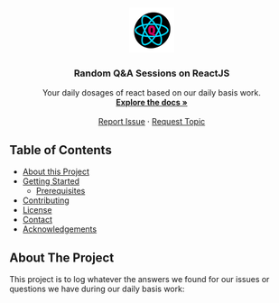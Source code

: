 <!-- PROJECT LOGO -->
<br />
<p align="center">
  <a href="https://github.com/github_username/repo">
    <img src="images/logo.png" alt="Logo" width="80" height="80">
  </a>

  <h3 align="center">Random Q&A Sessions on ReactJS</h3>

  <p align="center">
    Your daily dosages of react based on our daily basis work.
    <br />
    <a href="https://github.com/anuja01/react-resources/blob/master/RandomQuestions.md"><strong>Explore the docs »</strong></a>
    <br />
    <br />
    <a href="https://github.com/anuja01/react-resources/issues">Report Issue</a>
    ·
    <a href="https://github.com/anuja01/react-resources/issues">Request Topic</a>
  </p>
</p>



<!-- TABLE OF CONTENTS -->
## Table of Contents

* [About this Project](#about-the-project)
* [Getting Started](#getting-started)
  * [Prerequisites](#prerequisites)
* [Contributing](#contributing)
* [License](#license)
* [Contact](#contact)
* [Acknowledgements](#acknowledgements)



<!-- ABOUT THE PROJECT -->
## About The Project

This project is to log whatever the answers we found for our issues or questions we have during our daily basis work:
